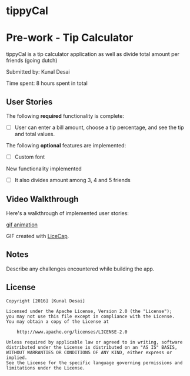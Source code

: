 # tippyCal

# Pre-work - Tip Calculator

tippyCal is a tip calculator application as well as divide total amount per friends (going dutch)

Submitted by: Kunal Desai

Time spent: 8 hours spent in total

## User Stories

The following **required** functionality is complete:
* [ ] User can enter a bill amount, choose a tip percentage, and see the tip and total values.


The following **optional** features are implemented:
* [ ] Custom font

New functionality implemented
* [ ] It also divides amount among 3, 4 and 5 friends

## Video Walkthrough 

Here's a walkthrough of implemented user stories:

[gif animation](tippyCal_ver2.gif)

GIF created with [LiceCap](http://www.cockos.com/licecap/).

## Notes

Describe any challenges encountered while building the app.

## License

    Copyright [2016] [Kunal Desai]

    Licensed under the Apache License, Version 2.0 (the "License");
    you may not use this file except in compliance with the License.
    You may obtain a copy of the License at

        http://www.apache.org/licenses/LICENSE-2.0

    Unless required by applicable law or agreed to in writing, software
    distributed under the License is distributed on an "AS IS" BASIS,
    WITHOUT WARRANTIES OR CONDITIONS OF ANY KIND, either express or implied.
    See the License for the specific language governing permissions and
    limitations under the License.
